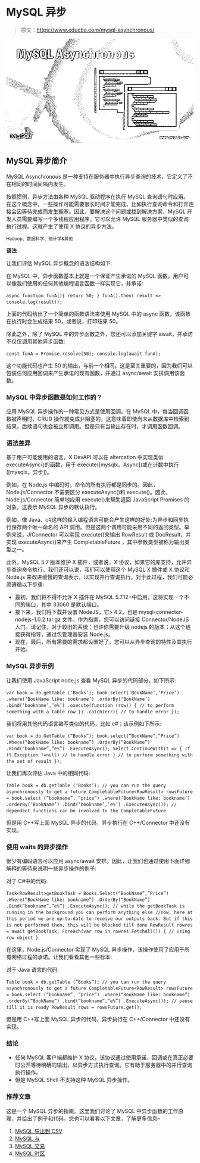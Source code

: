 # MySQL 异步

> 原文：<https://www.educba.com/mysql-asynchronous/>

![MySQL Asynchronous](img/bed81dc4ba3a01f8e9a27f7fefd8b81d.png)



## MySQL 异步简介

MySQL Asynchronous 是一种支持在服务器中执行异步查询的技术，它定义了不在相同的时间间隔内发生。

按照惯例，异步方法由各种 MySQL 驱动程序在执行 MySQL 查询语句时应用。在这个概念中，一些操作可能需要很长时间才能完成，比如执行查询命令和打开连接会因等待完成而发生拥塞。因此，要解决这个问题或找到解决方案，MySQL 开发人员需要编写一个多线程应用程序，它可以允许 MySQL 服务器中类似的查询执行过程。这就产生了使用 X 协议的异步方法。

<small>Hadoop、数据科学、统计学&其他</small>

**语法**

让我们评估 MySQL 异步概念的语法结构如下:

在 MySQL 中，异步函数基本上就是一个保证产生承诺的 MySQL 函数。用户可以像我们使用的任何其他编程语言函数一样实现它，并承诺:

`async function funA(){
return 50;
}
funA().then( result => console.log(result));`

上面的代码给出了一个简单的函数语法来使用 MySQL 中的 async 函数，该函数在执行时会生成结果 50，或者说，打印结果 50。

除此之外，除了 MySQL 中的异步函数之外，您还可以添加关键字 await，并承诺不仅仅调用其他异步函数:

`const funA = Promise.resolve(50);
console.log(await funA);`

这个功能代码也产生 50 的输出，与前一个相同。这是至关重要的，因为我们可以包装任何应用回调来产生承诺的现有函数，并通过 async/await 安排调用该函数。

### MySQL 中异步函数是如何工作的？

应用 MySQL 异步操作的一种常见方式是使用回调。在 MySQL 中，每当回调函数被声明时，CRUD 操作就变成非阻塞的，这意味着即使尚未从数据库中检索到结果，后续语句也会被立即调用。但是只有当输出存在时，才调用函数回调。

### 语法差异

基于用户可能使用的语言，X DevAPI 可以在 altercation 中实现类似 executeAsync()的函数，用于 execute([mysqlx。Async])或在计数中执行([mysqlx。异步])。

例如，在 Node.js 中编码时，命令的所有执行都是同步的。因此，Node.js/Connector 不需要区分 executeAsync()和 execute()。因此，Node.js/Connector 简单地应用 execute()来帮助返回 JavaScript Promises 的对象，这表示 MySQL 异步的默认执行。

例如，像 Java、c#这样的输入编程语言可能会产生这样的好处:为异步和同步执行保存两个唯一命名的 API 调用。但是这两个调用可能采用不同的返回类型。举例来说，J/Connector 可以实现 execute()来输出 RowResult 或 DocResult，并实现 executeAsync()来产生 CompletableFuture <t>，其中参数类型被称为输出类型之一。</t>

此外，MySQL 5.7 版本维护 X 插件，或者说，X 协议，如果它的库支持，允许异步查询命令执行。我们还可以说，我们可以使用这个 MySQL X 插件或 X 协议和 Node.js 来改进缓慢的查询表示，以实现并行查询执行。对于此过程，我们可能必须遵循以下步骤:

*   最初，我们将不得不允许 X 插件在 MySQL 5.7.12+中启用，这将实现一个不同的端口，其中 33060 是默认端口。
*   接下来，我们将下载并设置 NodeJS，它> 4.2，也是 mysql-connector-nodejs-1.0.2.tar.gz 文件。作为指南，您可以访问链接 Connector/NodeJS 入门。请记住，对于较旧的系统；也许你需要升级 nodejs 的版本；从这个链接获得指导，通过包管理器安装 Node.js。
*   现在，最后，所有需要的需求都设置好了，您可以从异步查询的特性及其执行开始。

### MySQL 异步示例

让我们使用 JavaScript node.js 查看 MySQL 异步的代码部分，如下所示:

`var book = db.getTable (‘Books’);
book.select(‘BookName’,’Price’)
.where(‘BookName like: bookname’)
.orderBy(‘BookName’)
.bind(‘bookname’,’e%’)
.execute(function (row)) {
// to perform something with a table row
})
.catch(err){
// to handle error
});`

我们将用其他代码语言编写类似的代码，比如 c#；该示例如下所示:

`var book = db.GetTable (“Books”);
book.select(“BookName”,”Price”)
.Where(“BookName like: bookname”)
.OrderBy(“BookName”)
.Bind(“bookname”,”e%”)
.ExecuteAsync();
Select.ContinueWith(t =>
{
If (t.Exception !=null)
// to handle error
}
// to perform something with the set of result
});`

让我们再次评估 Java 中的相同代码:

`Table book = db.getTable (‘Books’);
// you can run the query asynchronously to get a future
CompletableFuture<RowResult> rowsFuture = book.select (“bookname”, “price”)
.where(‘BookName like: bookname’)
.orderBy(‘BookName’)
.bind(‘bookname’,’e%’)
.ExecuteAsync());
// dependent functions can be involved to the CompletableFuture`

但是用 C++写上面 MySQL 异步的代码，异步执行在 C++/Connector 中还没有实现。

### 使用 waits 的异步操作

很少有编码语言可以应用 async/await 安排。因此，让我们也通过使用下面详细解释的等待来说明一些异步操作的例子:

对于 C#中的代码:

`Task<RowResult>getBookTask = Books.Select(“BookName”,”Price”)
.Where(“BookName like: bookname”)
.OrderBy(“BookName”)
.Bind(“bookname”,”e%”)
.ExecuteAsync();
// while the getBookTask is running in the background you can perform anything else
//now, here at this period we are up-to-date to receive our outputs back. But if this is not performed then, this will be blocked till done
RowResult rowres = await getBookTask;
Foreach(var row in rowres.FetchAll())
{
// using row object
}`

在这里，Node.js/Connector 实现了 MySQL 异步操作，该操作使用了应用于所有网络过程的承诺。让我们看看其他一些标本:

对于 Java 语言的代码:

`Table book = db.getTable (“Books”);
// you can run the query asynchronously to get a future
CompletableFuture<RowResult> rowsFuture = book.select (“bookname”, “price”)
.where(“BookName like: bookname”)
.orderBy(“BookName”)
.bind(“bookname”,”e%”)
.ExecuteAsync());
// pause till it is ready
RowResult rows = rowsFuture.get();`

但是用 C++写上面 MySQL 异步的代码，异步执行在 C++/Connector 中还没有实现。

### 结论

*   任何 MySQL 客户端都维护 X 协议，该协议通过使用承诺、回调或在真正必要时公开等待明确的输出，以异步方式执行查询。它有助于服务器中的并行查询执行操作。
*   但是 MySQL Shell 不支持这种 MySQL 异步操作。

### 推荐文章

这是一个 MySQL 异步的指南。这里我们讨论了 MySQL 中异步函数的工作原理，并给出了例子和代码。您也可以看看以下文章，了解更多信息–

1.  [MySQL 导出到 CSV](https://www.educba.com/mysql-export-to-csv/)
2.  [MySQL 与](https://www.educba.com/mysql-with/)
3.  [MySQL 交易](https://www.educba.com/mysql-transaction/)
4.  [MySQL 时区](https://www.educba.com/mysql-timezone/)





